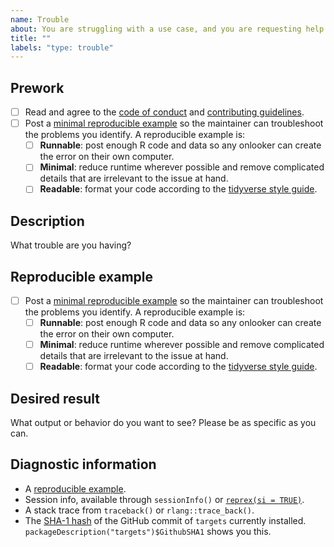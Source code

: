 ```yaml
---
name: Trouble
about: You are struggling with a use case, and you are requesting help.
title: ""
labels: "type: trouble"
---
```


## Prework

* [ ] Read and agree to the [code of conduct](https://github.com/wlandau/targets/blob/master/CODE_OF_CONDUCT.md) and [contributing guidelines](https://github.com/wlandau/targets/blob/master/CONTRIBUTING.md).
* [ ] Post a [minimal reproducible example](https://www.tidyverse.org/help/) so the maintainer can troubleshoot the problems you identify. A reproducible example is:
    * [ ] **Runnable**: post enough R code and data so any onlooker can create the error on their own computer.
    * [ ] **Minimal**: reduce runtime wherever possible and remove complicated details that are irrelevant to the issue at hand.
    * [ ] **Readable**: format your code according to the [tidyverse style guide](https://style.tidyverse.org/).

## Description

What trouble are you having?

## Reproducible example

* [ ] Post a [minimal reproducible example](https://www.tidyverse.org/help/) so the maintainer can troubleshoot the problems you identify. A reproducible example is:
    * [ ] **Runnable**: post enough R code and data so any onlooker can create the error on their own computer.
    * [ ] **Minimal**: reduce runtime wherever possible and remove complicated details that are irrelevant to the issue at hand.
    * [ ] **Readable**: format your code according to the [tidyverse style guide](https://style.tidyverse.org/).

## Desired result

What output or behavior do you want to see? Please be as specific as you can.

## Diagnostic information

* A [reproducible example](https://github.com/tidyverse/reprex).
* Session info, available through `sessionInfo()` or [`reprex(si = TRUE)`](https://github.com/tidyverse/reprex).
* A stack trace from `traceback()` or `rlang::trace_back()`.
* The [SHA-1 hash](https://git-scm.com/book/en/v1/Getting-Started-Git-Basics#Git-Has-Integrity) of the GitHub commit of `targets` currently installed. `packageDescription("targets")$GithubSHA1` shows you this.

